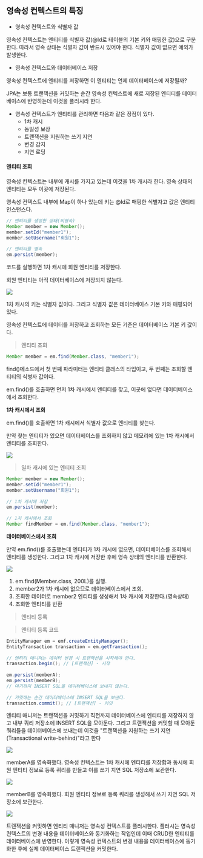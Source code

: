 ## 영속성 컨텍스트의 특징

- 영속성 컨텍스트와 식별자 값

영속성 컨텍스트는 엔티티를 식별자 값(@Id로 테이블의 기본 키와 매핑한 값)으로 구분한다.
따라서 영속 상태는 식별자 값이 반드시 있어야 한다.
식별자 값이 없으면 예외가 발생한다.

- 영속성 컨텍스트와 데이터베이스 저장

영속성 컨텍스트에 엔티티를 저장하면 이 엔티티는 언제 데이터베이스에 저장될까?

JPA는 보통 트랜잭션을 커밋하는 순간 영속성 컨텍스트에 새로 저장된 엔티티를 데이터베이스에 반영하는데 이것을 플러시라 한다.

- 영속성 컨텍스트가 엔티티를 관리하면 다음과 같은 장점이 있다.
    - 1차 캐시
    - 동일성 보장
    - 트랜잭션을 지원하는 쓰기 지연
    - 변경 감지
    - 지연 로딩

#### 엔티티 조회

영속성 컨텍스트는 내부에 캐시를 가지고 있는데 이것을 1차 캐시라 한다.
영속 상태의 엔티티는 모두 이곳에 저장된다.

영속성 컨텍스트 내부에 Map이 하나 있는데 키는 @Id로 매핑한 식별자고 값은 엔티티 인스턴스다.

```java
// 엔티티를 생성한 상태(비영속)
Member member = new Member();
member.setId("member1");
member.setUsername("회원1");
 
// 엔티티를 영속
em.persist(member);
```

코드를 실행하면 1차 캐시에 회원 엔티티를 저장한다.

회원 엔티티는 아직 데이터베이스에 저장되지 않는다.

![](https://img1.daumcdn.net/thumb/R1280x0/?scode=mtistory2&fname=https%3A%2F%2Fblog.kakaocdn.net%2Fdn%2FwGThg%2Fbtsaw6brblI%2FhmArdwmSbyVEAkgkjCkJ2k%2Fimg.png)

1차 캐시의 키는 식별자 값이다.
그리고 식별자 값은 데이터베이스 기본 키와 매핑되어 있다.

영속성 컨텍스트에 데이터를 저장하고 조회하는 모든 기준은 데이터베이스 기본 키 값이다.

> 엔티티 조회
```java
Member member = em.find(Member.class, "member1");
```

find()메소드에서 첫 번째 파라미터는 엔티티 클래스의 타입이고, 두 번째는 조회할 엔티티의 식병자 값이다.

em.find()를 호출하면 먼저 1차 캐시에서 엔티티를 찾고, 이곳에 없다면 데이터베이스에서 조회한다. 

**1차 캐시에서 조회**

em.find()를 호출하면 1차 캐시에서 식별자 값으로 엔티티를 찾는다.

만약 찾는 엔티티가 있으면 데이터베이스를 조회하지 않고 메모리에 있는 1차 캐시에서 엔티티를 조회한다.

![](https://img1.daumcdn.net/thumb/R1280x0/?scode=mtistory2&fname=https%3A%2F%2Fblog.kakaocdn.net%2Fdn%2FwUOw4%2FbtsaqQfWaWx%2FI0CUuWKirQf3Ps4IDP8Ud0%2Fimg.png)

>일차 캐시에 있는 엔티티 조회
```java
Member member = new Member();
member.setId("member1");
member.setUsername("회원1");
 
// 1차 캐시에 저장
em.persist(member);
 
// 1차 캐시에서 조회
Member findMember = em.find(Member.class, "member1");
```

**데이터베이스에서 조희**

만약 em.find()를 호출했는데 엔티티가 1차 캐시에 없으면, 데이터베이스를 조회해서 엔티티를 생성한다. 
그리고 1차 캐시에 저장한 후에 영속 상태의 엔티티를 반환한다. 

![](https://img1.daumcdn.net/thumb/R1280x0/?scode=mtistory2&fname=https%3A%2F%2Fblog.kakaocdn.net%2Fdn%2Fbp8zED%2FbtsahyVhvPb%2FTGIu3EsIzF0KJXbObopLfK%2Fimg.png)

1. em.find(Member.class, 200L)를 실행.
2. member2가 1차 캐시에 없으므로 데이터베이스에서 조회.
3. 조회한 데이터로 member2 엔티티를 생성해서 1차 캐시에 저장한다.(영속상태)
4. 조회한 엔티티를 반환

> 엔티티 등록

>엔티티 등록 코드
```java
EntityManager em = emf.createEntityManager();
EntityTransaction transaction = em.getTransaction();
 
// 엔티티 매니저는 데이터 변경 시 트랜잭션을 시작해야 한다.
transaction.begin(); // [트랜잭션] - 시작
 
em.persist(memberA);
em.persist(memberB);
// 여기까지 INSERT SQL을 데이터베이스에 보내지 않는다.
 
// 커밋하는 순간 데이터베이스에 INSERT SQL을 보낸다.
transaction.commit(); // [트랜잭션] - 커밋
```
엔티티 매니저는 트랜잭션을 커밋하기 직전까지 데이터베이스에 엔티티를 저장하지 않고 내부 쿼리 저장소에 INSERT SQL을 모아둔다. 
그리고 트랜잭션을 커밋할 때 모아둔 쿼리들을 데이터베이스에 보내는데 이것을 "트랜잭션을 지원하는 쓰기 지연(Transactional write-behind)"라고 한다

![](https://img1.daumcdn.net/thumb/R1280x0/?scode=mtistory2&fname=https%3A%2F%2Fblog.kakaocdn.net%2Fdn%2FbnH7zY%2FbtsakdiLgdg%2Fkx1HUw4spDWU4kR6naEnD0%2Fimg.png)

memberA를 영속화했다. 
영속성 컨텍스트는 1차 캐시에 엔티티를 저장함과 동시에 회원 엔티티 정보로 등록 쿼리를 만들고 이를 쓰기 지연 SQL 저장소에 보관한다. 

![](https://img1.daumcdn.net/thumb/R1280x0/?scode=mtistory2&fname=https%3A%2F%2Fblog.kakaocdn.net%2Fdn%2FdN8kxG%2Fbtsakcc5qC2%2F7fJpHgXzskUPXe35xRRlPK%2Fimg.png)

memberB를 영속화했다.
회원 엔티티 정보로 등록 쿼리를 생성해서 쓰기 지연 SQL 저장소에 보관한다. 

![](https://img1.daumcdn.net/thumb/R1280x0/?scode=mtistory2&fname=https%3A%2F%2Fblog.kakaocdn.net%2Fdn%2F6NmV8%2Fbtsal300FAe%2FI7itXW526ncjrXOKB8QJIk%2Fimg.png)

트랜잭션을 커밋하면 엔티티 매니저는 영속성 컨텍스트를 플러시한다. 
플러시는 영속성 컨텍스트의 변경 내용을 데이터베이스와 동기화하는 작업인데 이때 CRUD한 엔티티를 데이터베이스에 반영한다.
 이렇게 영속성 컨텍스트의 변경 내용을 데이터베이스에 동기화한 후에 실제 데이터베이스 트랜잭션을 커밋한다. 

 